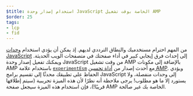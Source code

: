 ```yaml
---
$title: استخدام إصدار وحدة JavaScript الخاصة بوقت تشغيل AMP
$order: 25
tags:
- lcp
- fid
---
```


من المهم احترام مستخدميك والنطاق الترددي لديهم. إذ يمكن أن يؤدي استخدام [وحدات JavaScript](https://developer.mozilla.org/en-US/docs/Web/JavaScript/Guide/Modules) إلى إحداث فرق إيجابي كبير في أداء صفحتك في متصفحات الويب الحديثة. ويمكنك تفعيل إصدار وحدة JavaScript من وقت تشغيل AMP بالإضافة إلى مكونات AMP باستخدام علامة [`experimentEsm`](https://www.npmjs.com/package/@ampproject/toolbox-optimizer#experimentesm) مع أحدث إصدار من [أداة تحسين AMP](https://amp.dev/documentation/guides-and-tutorials/optimize-and-measure/amp-optimizer-guide/). ويؤدي الحفاظ على تطبيقك محدثًا إلى تقسيم برامج JavaScript إلى وحدات منفصلة، ولا يستورد إلا ما هو مطلوب! يرجى ملاحظة أنه نظرًا لأن هذه الميزة تجريبية (سيتم إطلاقها قريبًا!)، فإن استخدام هذه الميزة سيجعل صفحة AMP الخاصة بك غير صالحة.
